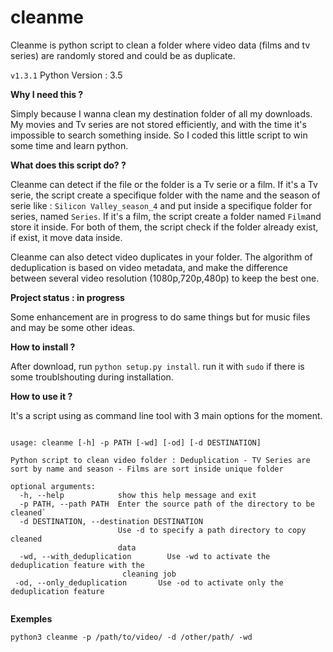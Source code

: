 # cleanme

Cleanme is python script to clean a folder where video data (films and tv series) are randomly stored and could be as duplicate.

`v1.3.1`
Python Version  : 3.5

**Why I need this ?**

Simply because I wanna clean my destination folder  of all my downloads. My movies and Tv series are not stored efficiently, and with the time it's impossible to search something inside. So I coded this little script to win some time and learn python.

**What does this script do? ?**

Cleanme can detect if the file or the folder is a Tv serie or a film. If it's a Tv serie, the script create a specifique folder with the name and the season of serie like : `Silicon Valley_season_4` and put inside a specifique folder for series, named `Series`. If it's a film, the script create a folder named `Film`and store it inside. For both of them, the script check if the folder already exist, if exist, it move data inside.

Cleanme can also detect video duplicates in your folder. The algorithm of deduplication is based on video metadata, and make the difference between several video resolution (1080p,720p,480p) to keep the best one. 


**Project status : in progress**

Some enhancement are in progress to do same things but for music files and may be some other ideas.

**How to install ?**

After download, run `python setup.py install`. run it with `sudo` if there is some troublshouting during installation.

**How to use it ?**

It's a script using as command line tool with 3 main options for the moment.

```

usage: cleanme [-h] -p PATH [-wd] [-od] [-d DESTINATION]

Python script to clean video folder : Deduplication - TV Series are sort by name and season - Films are sort inside unique folder

optional arguments:
  -h, --help            show this help message and exit
  -p PATH, --path PATH  Enter the source path of the directory to be cleaned`
  -d DESTINATION, --destination DESTINATION
                        Use -d to specify a path directory to copy cleaned
                        data
  -wd, --with_deduplication        Use -wd to activate the deduplication feature with the
                         cleaning job
 -od, --only_deduplication       Use -od to activate only the deduplication feature
  
```

**Exemples**

```python3 cleanme -p /path/to/video/ -d /other/path/ -wd```
